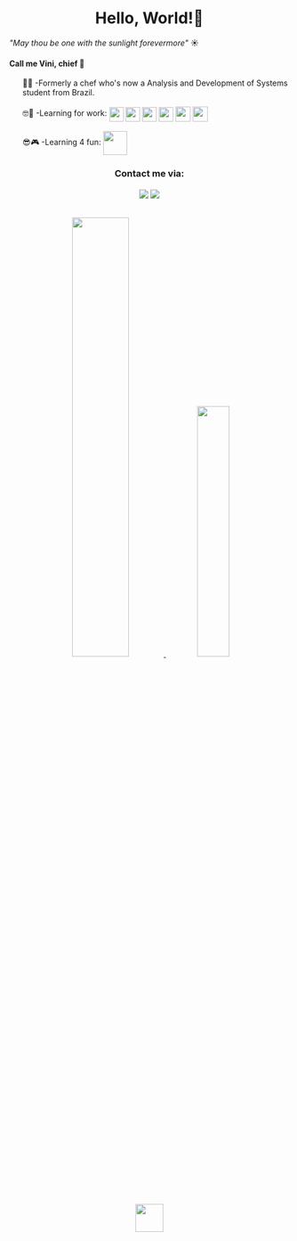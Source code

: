 <h1 align="center"> Hello, World!👋</h1>

<i>"May thou be one with the sunlight forevermore"</i> ☀️

<h4>Call me Vini, chief 🫡</h4>

<ul>
<div>
👨‍🍳 -Formerly a chef who's now a Analysis and Development of Systems student
from Brazil.
</div>
<br>
<div>
  🤓📖 -Learning for work:
  <img align="center" width="26em"
    src="https://cdn.jsdelivr.net/gh/devicons/devicon/icons/html5/html5-plain.svg" />
  <img align="center" width="26em"
    src="https://cdn.jsdelivr.net/gh/devicons/devicon/icons/css3/css3-plain.svg" />
  <img align="center" width="26em"
    src="https://cdn.jsdelivr.net/gh/devicons/devicon/icons/javascript/javascript-plain.svg" />
  <img align="center" width="26em"
    src="https://cdn.jsdelivr.net/gh/devicons/devicon/icons/typescript/typescript-plain.svg" />
  <img align="center" width="27em"
    src="https://cdn.jsdelivr.net/gh/devicons/devicon/icons/react/react-original.svg" />
  <img align="center" width="27em"
    src="https://cdn.jsdelivr.net/gh/devicons/devicon/icons/bootstrap/bootstrap-plain.svg" /> 

</div>
<br>
<div>
  😎🎮 -Learning 4 fun:
  <img align="center" width="43em" 
    src="https://cdn.jsdelivr.net/gh/devicons/devicon/icons/godot/godot-original-wordmark.svg" />
</div>
</ul>

<div align="center">
  <h3>Contact me via:</h3>
  <a href="https://www.linkedin.com/in/viniciusagvaz/" target="_blank"><img
      align="center"
      src="https://img.shields.io/badge/-viniciusagvaz-%230077B5?style=for-the-badge&logo=linkedin&logoColor=white"
      target="_blank" /></a>
  <a href="mailto:agvazvinicius@gmail.com"><img align="center"
      src="https://img.shields.io/badge/agvazvinicius-D14836?style=for-the-badge&logo=gmail&logoColor=white"
      target="_blank" /></a>
</div>
<br>
<br>
<div align='center'>
  <a href="https://github.com/viniciusagvaz">
    <img width="45%" 
      src="https://github-readme-stats.vercel.app/api?username=viniciusagvaz&count_private=true&rank_icon=github&theme=gotham&show_icons=true" />
    <img width="34%" 
      src="https://github-readme-stats.vercel.app/api/top-langs/?username=viniciusagvaz&theme=gotham&layout=compact" />
  </a>
</div>
<br>
<div align="center">
  <img height="50em"
    src="https://user-images.githubusercontent.com/109700331/236237484-a9cfbbf0-f8cb-4488-97d5-59310b52417c.svg" />
</div>
<br>
